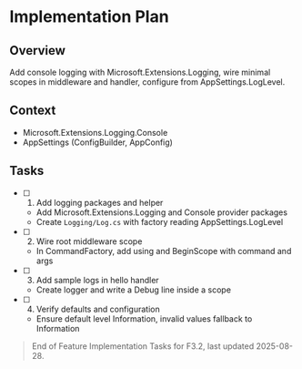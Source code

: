 # Implementation Plan

## Overview

Add console logging with Microsoft.Extensions.Logging, wire minimal scopes in middleware and handler, configure from AppSettings.LogLevel.

## Context

- Microsoft.Extensions.Logging.Console
- AppSettings (ConfigBuilder, AppConfig)

## Tasks

- [ ] 1. Add logging packages and helper
  - Add Microsoft.Extensions.Logging and Console provider packages
  - Create `Logging/Log.cs` with factory reading AppSettings.LogLevel
- [ ] 2. Wire root middleware scope
  - In CommandFactory, add using and BeginScope with command and args
- [ ] 3. Add sample logs in hello handler
  - Create logger and write a Debug line inside a scope
- [ ] 4. Verify defaults and configuration
  - Ensure default level Information, invalid values fallback to Information

> End of Feature Implementation Tasks for F3.2, last updated 2025-08-28.
